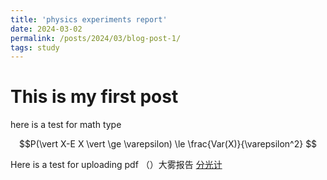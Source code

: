 ```yaml
---
title: 'physics experiments report'
date: 2024-03-02
permalink: /posts/2024/03/blog-post-1/
tags: study
---
```

This is my first post
======
here is a test for math type

$$P(\vert X-E X \vert \ge \varepsilon) \le \frac{Var(X)}{\varepsilon^2} $$

Here is a test for uploading pdf （）大雾报告
[分光计](http://kyle8214.github.io/files/分光计.pdf)


